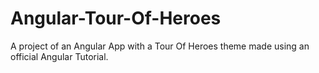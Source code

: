 # Angular-Tour-Of-Heroes
A project of an Angular App with a Tour Of Heroes theme made using an official Angular Tutorial.
